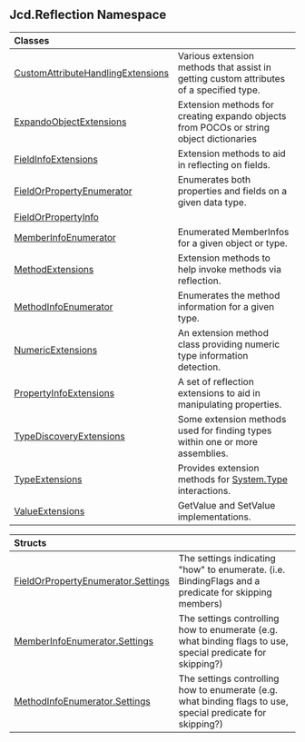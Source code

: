 ## Jcd.Reflection Namespace

| Classes | |
| :--- | :--- |
| [CustomAttributeHandlingExtensions](Jcd.Reflection.CustomAttributeHandlingExtensions.md 'Jcd.Reflection.CustomAttributeHandlingExtensions') | Various extension methods that assist in getting custom attributes of a specified type. |
| [ExpandoObjectExtensions](Jcd.Reflection.ExpandoObjectExtensions.md 'Jcd.Reflection.ExpandoObjectExtensions') | Extension methods for creating expando objects from POCOs or string object dictionaries |
| [FieldInfoExtensions](Jcd.Reflection.FieldInfoExtensions.md 'Jcd.Reflection.FieldInfoExtensions') | Extension methods to aid in reflecting on fields. |
| [FieldOrPropertyEnumerator](Jcd.Reflection.FieldOrPropertyEnumerator.md 'Jcd.Reflection.FieldOrPropertyEnumerator') | Enumerates both properties and fields on a given data type. |
| [FieldOrPropertyInfo](Jcd.Reflection.FieldOrPropertyInfo.md 'Jcd.Reflection.FieldOrPropertyInfo') | |
| [MemberInfoEnumerator](Jcd.Reflection.MemberInfoEnumerator.md 'Jcd.Reflection.MemberInfoEnumerator') | Enumerated MemberInfos for a given object or type. |
| [MethodExtensions](Jcd.Reflection.MethodExtensions.md 'Jcd.Reflection.MethodExtensions') | Extension methods to help invoke methods via reflection. |
| [MethodInfoEnumerator](Jcd.Reflection.MethodInfoEnumerator.md 'Jcd.Reflection.MethodInfoEnumerator') | Enumerates the method information for a given type. |
| [NumericExtensions](Jcd.Reflection.NumericExtensions.md 'Jcd.Reflection.NumericExtensions') | An extension method class providing numeric type information detection. |
| [PropertyInfoExtensions](Jcd.Reflection.PropertyInfoExtensions.md 'Jcd.Reflection.PropertyInfoExtensions') | A set of reflection extensions to aid in manipulating properties. |
| [TypeDiscoveryExtensions](Jcd.Reflection.TypeDiscoveryExtensions.md 'Jcd.Reflection.TypeDiscoveryExtensions') | Some extension methods used for finding types within one or more assemblies. |
| [TypeExtensions](Jcd.Reflection.TypeExtensions.md 'Jcd.Reflection.TypeExtensions') | Provides extension methods for [System.Type](https://docs.microsoft.com/en-us/dotnet/api/System.Type 'System.Type') interactions. |
| [ValueExtensions](Jcd.Reflection.ValueExtensions.md 'Jcd.Reflection.ValueExtensions') | GetValue and SetValue implementations. |

| Structs | |
| :--- | :--- |
| [FieldOrPropertyEnumerator.Settings](Jcd.Reflection.FieldOrPropertyEnumerator.Settings.md 'Jcd.Reflection.FieldOrPropertyEnumerator.Settings') | The settings indicating "how" to enumerate. (i.e. BindingFlags and a predicate for skipping members) |
| [MemberInfoEnumerator.Settings](Jcd.Reflection.MemberInfoEnumerator.Settings.md 'Jcd.Reflection.MemberInfoEnumerator.Settings') | The settings controlling how to enumerate (e.g. what binding flags to use, special predicate for skipping?) |
| [MethodInfoEnumerator.Settings](Jcd.Reflection.MethodInfoEnumerator.Settings.md 'Jcd.Reflection.MethodInfoEnumerator.Settings') | The settings controlling how to enumerate (e.g. what binding flags to use, special predicate for skipping?) |
